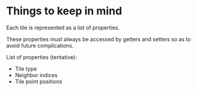 # Things to keep in mind

Each tile is represented as a list of properties. 

These properties must always be accessed by getters and setters so as to avoid future complications.

List of properties (tentative):

 * Tile type
 * Neighbor indices
 * Tile point positions
